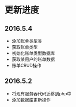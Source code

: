 # 更新进度

## 2016.5.4

- 添加账单类型类
- 获取账单类型
- 初始化账单类型数据库
- 获取某用户的账单数据
- 账单CRUD操作

## 2016.5.2

- 将现有服务器代码迁移到php中
- 添加数据库更新操作